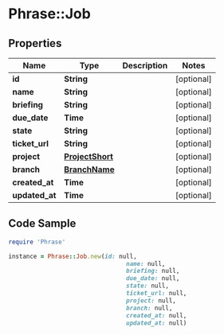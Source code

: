 # Phrase::Job

## Properties

Name | Type | Description | Notes
------------ | ------------- | ------------- | -------------
**id** | **String** |  | [optional] 
**name** | **String** |  | [optional] 
**briefing** | **String** |  | [optional] 
**due_date** | **Time** |  | [optional] 
**state** | **String** |  | [optional] 
**ticket_url** | **String** |  | [optional] 
**project** | [**ProjectShort**](ProjectShort.md) |  | [optional] 
**branch** | [**BranchName**](BranchName.md) |  | [optional] 
**created_at** | **Time** |  | [optional] 
**updated_at** | **Time** |  | [optional] 

## Code Sample

```ruby
require 'Phrase'

instance = Phrase::Job.new(id: null,
                                 name: null,
                                 briefing: null,
                                 due_date: null,
                                 state: null,
                                 ticket_url: null,
                                 project: null,
                                 branch: null,
                                 created_at: null,
                                 updated_at: null)
```


